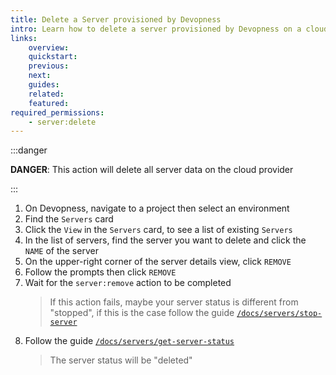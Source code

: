 ```yaml
---
title: Delete a Server provisioned by Devopness
intro: Learn how to delete a server provisioned by Devopness on a cloud provider
links:
    overview:
    quickstart:
    previous:
    next:
    guides:
    related:
    featured:
required_permissions:
    - server:delete
---
```


:::danger

**DANGER**: This action will delete all server data on the cloud provider

:::

1. On Devopness, navigate to a project then select an environment
1. Find the `Servers` card
1. Click the `View` in the `Servers` card, to see a list of existing `Servers`
1. In the list of servers, find the server you want to delete and click the `NAME` of the server
1. On the upper-right corner of the server details view, click `REMOVE`
1. Follow the prompts then click `REMOVE`
1. Wait for the `server:remove` action to be completed
    > If this action fails, maybe your server status is different from "stopped", if this is the case follow the guide [`/docs/servers/stop-server`](/docs/servers/stop-server)
1. Follow the guide [`/docs/servers/get-server-status`](/docs/servers/get-server-status)
    > The server status will be "deleted"

